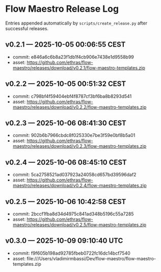 # Flow Maestro Release Log

Entries appended automatically by `scripts/create_release.py` after successful releases.

## v0.2.1 — 2025-10-05 00:06:55 CEST
- commit: e846a6c6b8a23f1db1f4cb906e7438e1d9558b99
- asset: https://github.com/ethras/flow-maestro/releases/download/v0.2.1/flow-maestro-templates.zip

## v0.2.2 — 2025-10-05 00:51:32 CEST
- commit: c798bf4f59404ebf4f8787cf3bf6ba8b8293d541
- asset: https://github.com/ethras/flow-maestro/releases/download/v0.2.2/flow-maestro-templates.zip

## v0.2.3 — 2025-10-06 08:41:30 CEST
- commit: 902b6b7966cbdc8f025330e7be3f59e0bf8b5a01
- asset: https://github.com/ethras/flow-maestro/releases/download/v0.2.3/flow-maestro-templates.zip

## v0.2.4 — 2025-10-06 08:45:10 CEST
- commit: 5ca2758521ad037923a24058cd657bd39596daf2
- asset: https://github.com/ethras/flow-maestro/releases/download/v0.2.4/flow-maestro-templates.zip

## v0.2.5 — 2025-10-06 10:42:58 CEST
- commit: 2bccf1fba8d34d4975c841ad348b5196c55a7285
- asset: https://github.com/ethras/flow-maestro/releases/download/v0.2.5/flow-maestro-templates.zip

## v0.3.0 — 2025-10-09 09:10:40 UTC
- commit: f9f605b198ad92785fbeb0722fc16dc14bcf7540
- asset: file:///Users/vladimirmbassi/Dev/flow-maestro/flow-maestro-templates.zip
